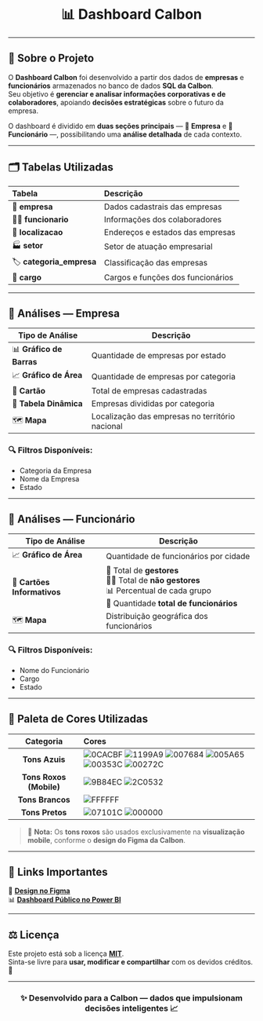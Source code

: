 <h1 align="center">📊 Dashboard Calbon</h1>

---

## 🧠 Sobre o Projeto

O **Dashboard Calbon** foi desenvolvido a partir dos dados de **empresas** e **funcionários** armazenados no banco de dados **SQL da Calbon**.  
Seu objetivo é **gerenciar e analisar informações corporativas e de colaboradores**, apoiando **decisões estratégicas** sobre o futuro da empresa.  

O dashboard é dividido em **duas seções principais** — 🏢 **Empresa** e 👥 **Funcionário** —, possibilitando uma **análise detalhada** de cada contexto.

---

## 🗂️ Tabelas Utilizadas

| Tabela | Descrição |
|:-------|:-----------|
| 🏢 **empresa** | Dados cadastrais das empresas |
| 👨‍💼 **funcionario** | Informações dos colaboradores |
| 📍 **localizacao** | Endereços e estados das empresas |
| 🏭 **setor** | Setor de atuação empresarial |
| 🏷️ **categoria_empresa** | Classificação das empresas |
| 💼 **cargo** | Cargos e funções dos funcionários |

---

## 🏢 Análises — Empresa

| Tipo de Análise | Descrição |
|------------------|------------|
| 📊 **Gráfico de Barras** | Quantidade de empresas por estado |
| 📈 **Gráfico de Área** | Quantidade de empresas por categoria |
| 💬 **Cartão** | Total de empresas cadastradas |
| 🧮 **Tabela Dinâmica** | Empresas divididas por categoria |
| 🗺️ **Mapa** | Localização das empresas no território nacional |

### 🔍 Filtros Disponíveis:
- Categoria da Empresa  
- Nome da Empresa  
- Estado  

---

## 👥 Análises — Funcionário

| Tipo de Análise | Descrição |
|------------------|------------|
| 📈 **Gráfico de Área** | Quantidade de funcionários por cidade |
| 🧾 **Cartões Informativos** | 👔 Total de **gestores** <br> 🧑‍💼 Total de **não gestores** <br> 📊 Percentual de cada grupo <br> 👥 Quantidade **total de funcionários** |
| 🗺️ **Mapa** | Distribuição geográfica dos funcionários |

### 🔍 Filtros Disponíveis:
- Nome do Funcionário  
- Cargo  
- Estado  

---

## 🎨 Paleta de Cores Utilizadas

| Categoria | Cores |
|:----------:|:------|
| **Tons Azuis** | ![0CACBF](https://img.shields.io/badge/-0CACBF-0CACBF?style=for-the-badge&logoColor=white) ![1199A9](https://img.shields.io/badge/-1199A9-1199A9?style=for-the-badge&logoColor=white) ![007684](https://img.shields.io/badge/-007684-007684?style=for-the-badge&logoColor=white) ![005A65](https://img.shields.io/badge/-005A65-005A65?style=for-the-badge&logoColor=white) ![00353C](https://img.shields.io/badge/-00353C-00353C?style=for-the-badge&logoColor=white) ![00272C](https://img.shields.io/badge/-00272C-00272C?style=for-the-badge&logoColor=white) |
| **Tons Roxos (Mobile)** | ![9B84EC](https://img.shields.io/badge/-9B84EC-9B84EC?style=for-the-badge&logoColor=white) ![2C0532](https://img.shields.io/badge/-2C0532-2C0532?style=for-the-badge&logoColor=white) |
| **Tons Brancos** | ![FFFFFF](https://img.shields.io/badge/-FFFFFF-FFFFFF?style=for-the-badge&logoColor=black) |
| **Tons Pretos** | ![07101C](https://img.shields.io/badge/-07101C-07101C?style=for-the-badge&logoColor=white) ![000000](https://img.shields.io/badge/-000000-000000?style=for-the-badge&logoColor=white) |

> 🎨 **Nota:** Os **tons roxos** são usados exclusivamente na **visualização mobile**, conforme o **design do Figma da Calbon**.


---

## 🔗 Links Importantes

📐 [**Design no Figma**](https://www.figma.com/design/Qf8O3BndHIXPBJQ8RGorik/Calbon?node-id=1-2&p=f&t=KmgTbgTImpu7Fm83-0)  
📊 [**Dashboard Público no Power BI**](https://app.powerbi.com/view?r=eyJrIjoiNWJiMWMzNmQtNGFjYi00MTU3LWI4NzgtNmRhY2RiMGQ5ZThkIiwidCI6ImIxNDhmMTRjLTIzOTctNDAyYy1hYjZhLTFiNDcxMTE3N2FjMCJ9)

---

## ⚖️ Licença

Este projeto está sob a licença [**MIT**](https://choosealicense.com/licenses/mit/).  
Sinta-se livre para **usar, modificar e compartilhar** com os devidos créditos. 💙

---

<h3 align="center">✨ Desenvolvido para a Calbon — dados que impulsionam decisões inteligentes 📈</h3>
